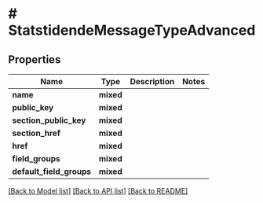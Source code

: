 # # StatstidendeMessageTypeAdvanced

## Properties

Name | Type | Description | Notes
------------ | ------------- | ------------- | -------------
**name** | **mixed** |  |
**public_key** | **mixed** |  |
**section_public_key** | **mixed** |  |
**section_href** | **mixed** |  |
**href** | **mixed** |  |
**field_groups** | **mixed** |  |
**default_field_groups** | **mixed** |  |

[[Back to Model list]](../../README.md#models) [[Back to API list]](../../README.md#endpoints) [[Back to README]](../../README.md)
